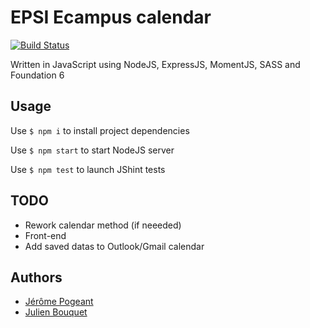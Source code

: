 # EPSI Ecampus calendar

[![Build Status](https://travis-ci.org/Jerome1337/ecampus-calendar.svg?branch=master)](https://travis-ci.org/Jerome1337/ecampus-calendar)

Written in JavaScript using NodeJS, ExpressJS, MomentJS, SASS and Foundation 6

## Usage
Use `$ npm i` to install project dependencies

Use `$ npm start` to start NodeJS server

Use `$ npm test` to launch JShint tests 

## TODO
* Rework calendar method (if neeeded)
* Front-end
* Add saved datas to Outlook/Gmail calendar

## Authors
* [Jérôme Pogeant](https://github.com/Jerome1337)
* [Julien Bouquet](https://github.com/Nobody59)
